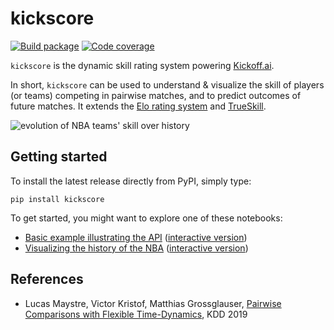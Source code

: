 # kickscore

[![Build package](https://github.com/lucasmaystre/kickscore/actions/workflows/build.yml/badge.svg)](https://github.com/lucasmaystre/kickscore/actions/workflows/build.yml)
[![Code coverage](https://codecov.io/gh/lucasmaystre/kickscore/branch/master/graph/badge.svg)](https://codecov.io/gh/lucasmaystre/kickscore)

`kickscore` is the dynamic skill rating system powering [Kickoff.ai](https://kickoff.ai/).

In short, `kickscore` can be used to understand & visualize the skill of players (or teams) competing in pairwise matches, and to predict outcomes of future matches. It extends the [Elo rating system](https://en.wikipedia.org/wiki/Elo_rating_system) and [TrueSkill](https://en.wikipedia.org/wiki/TrueSkill).

![evolution of NBA teams\' skill over history](https://lum-public.s3-eu-west-1.amazonaws.com/kickscore-nba-history.svg)

## Getting started

To install the latest release directly from PyPI, simply type:

    pip install kickscore

To get started, you might want to explore one of these notebooks:

- [Basic example illustrating the API](examples/kickscore-basics.ipynb) ([interactive version](https://colab.research.google.com/github/lucasmaystre/kickscore/blob/master/examples/kickscore-basics.ipynb))
- [Visualizing the history of the NBA](examples/nba-history.ipynb) ([interactive version](https://colab.research.google.com/github/lucasmaystre/kickscore/blob/master/examples/nba-history.ipynb))

## References

- Lucas Maystre, Victor Kristof, Matthias Grossglauser, [Pairwise Comparisons with Flexible Time-Dynamics](https://arxiv.org/abs/1903.07746), KDD 2019

